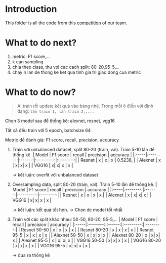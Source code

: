 # Introduction

This folder is all the code from this [competition](https://www.kaggle.com/competitions/classification-of-plants-of-southeast-asia) of our team.

# What to do next?

1. metric: F1 score,...
2. k can sampling
3. chia theo class, thu voi cac cach split: 80-20,95-5,...
4. chay n lan de thong ke ket qua tinh gia tri giao dong cua metric

# What to do now?

> Ai train rồi update kết quả vào bảng nhé. Trong mỗi ô điền với định dạng: `lần train 1, lần train 2,....`

Chọn 3 model sau để thống kê: alexnet, resnet, vgg16

Tất cả đều train với 5 epoch, batchsize 64

Metric để đánh giá: F1 score, recall, precision, accuracy

1. Train với unbalanced dataset, split 80-20 (train, val). Train 5-10 lần để thống kê.
   | Model | F1 score | recall | precision | accuracy |
   |:-----|:--------:|:------:|:---------:|:--------:|
   | Resnet | x | x | x | 0.5238, |
   | Alexnet | x | x| x| x |
   | VGG16 | x| x| x | x |

   -> kết luận: overfit với unbalanced dataset

2. Oversampling data, split 80-20 (train, val). Train 5-10 lần để thống kê.
   | Model | F1 score | recall | precision | accuracy |
   |:-----|:--------:|:------:|:---------:|:--------:|
   | Resnet | x | x | x | x |
   | Alexnet | x | x| x| x |
   | VGG16 | x| x| x | x |

   -> kết luận: kết quả tốt hơn. -> Chọn dc model tốt nhất

3. Train với các split khác nhau: 50-50, 80-20, 95-5,...
   | Model | F1 score | recall | precision | accuracy |
   |:-----|:--------:|:------:|:---------:|:--------:|
   | Resnet 50-50 | x | x | x | x |
   | Resnet 80-20 | x | x | x | x |
   | Resnet 95-5 | x | x | x | x |
   | Alexnet 50-50 | x | x| x| x |
   | Alexnet 80-20 | x | x| x| x |
   | Alexnet 95-5 | x | x| x| x |
   | VGG16 50-50 | x| x| x | x |
   | VGG16 80-20 | x| x| x | x |
   | VGG16 95-5 | x| x| x | x |

   -> đưa ra thống kê
